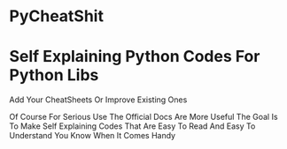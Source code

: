 # PyCheatShit
# Self Explaining Python Codes For Python Libs
Add Your CheatSheets Or Improve Existing Ones

Of Course For Serious Use The Official Docs Are More Useful
The Goal Is To Make Self Explaining Codes That Are Easy To Read And Easy To Understand
You Know When It Comes Handy
